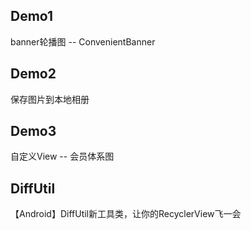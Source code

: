 ## Demo1
banner轮播图  -- ConvenientBanner
## Demo2
保存图片到本地相册
## Demo3
自定义View -- 会员体系图
## DiffUtil
【Android】DiffUtil新工具类，让你的RecyclerView飞一会